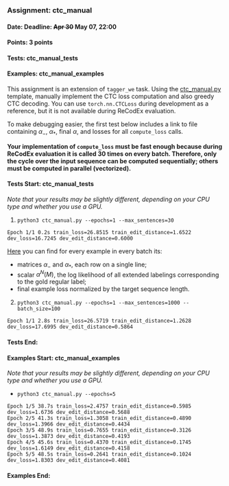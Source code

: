### Assignment: ctc_manual
#### Date: Deadline: ~~Apr 30~~ May 07, 22:00
#### Points: 3 points
#### Tests: ctc_manual_tests
#### Examples: ctc_manual_examples

This assignment is an extension of `tagger_we` task. Using the
[ctc_manual.py](https://github.com/ufal/npfl138/tree/master/labs/08/ctc_manual.py)
template, manually implement the CTC loss computation and also greedy CTC
decoding. You can use `torch.nn.CTCLoss` during development as a reference, but
it is not available during ReCodEx evaluation.

To make debugging easier, the first test below includes a link to file
containing $α_-$, $α_*$, final $α$, and losses for all `compute_loss` calls.

**Your implementation of `compute_loss` must be fast enough because
during ReCodEx evaluation it is called 30 times on every batch. Therefore,
only the cycle over the input sequence can be computed sequentially; others
must be computed in parallel (vectorized).**

#### Tests Start: ctc_manual_tests
_Note that your results may be slightly different, depending on your CPU type and whether you use a GPU._

1. `python3 ctc_manual.py --epochs=1 --max_sentences=30`
```
Epoch 1/1 0.2s train_loss=26.8515 train_edit_distance=1.6522 dev_loss=16.7245 dev_edit_distance=0.6000
```
[Here](//ufal.mff.cuni.cz/~straka/courses/npfl138/2425/tasks/figures/ctc_manual.test-1.txt)
you can find for every example in every batch its:
- matrices $α_-$ and $α_*$, each row on a single line;
- scalar $α^N(M)$, the log likelihood of all extended labelings
  corresponding to the gold regular label;
- final example loss normalized by the target sequence length.

2. `python3 ctc_manual.py --epochs=1 --max_sentences=1000 --batch_size=100`
```
Epoch 1/1 2.8s train_loss=26.5719 train_edit_distance=1.2628 dev_loss=17.6995 dev_edit_distance=0.5864
```
#### Tests End:
#### Examples Start: ctc_manual_examples
_Note that your results may be slightly different, depending on your CPU type and whether you use a GPU._

- `python3 ctc_manual.py --epochs=5`
```
Epoch 1/5 38.7s train_loss=2.4757 train_edit_distance=0.5985 dev_loss=1.6736 dev_edit_distance=0.5688
Epoch 2/5 41.3s train_loss=1.3058 train_edit_distance=0.4890 dev_loss=1.3966 dev_edit_distance=0.4434
Epoch 3/5 48.9s train_loss=0.7655 train_edit_distance=0.3126 dev_loss=1.3873 dev_edit_distance=0.4193
Epoch 4/5 45.6s train_loss=0.4370 train_edit_distance=0.1745 dev_loss=1.6149 dev_edit_distance=0.4158
Epoch 5/5 48.5s train_loss=0.2641 train_edit_distance=0.1024 dev_loss=1.8303 dev_edit_distance=0.4081
```
#### Examples End:
